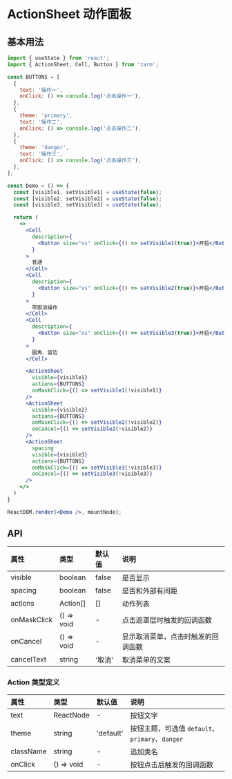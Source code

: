 # ActionSheet 动作面板



## 基本用法
```jsx
import { useState } from 'react';
import { ActionSheet, Cell, Button } from 'zarm';

const BUTTONS = [
  {
    text: '操作一',
    onClick: () => console.log('点击操作一'),
  },
  {
    theme: 'primary',
    text: '操作二',
    onClick: () => console.log('点击操作二'),
  },
  {
    theme: 'danger',
    text: '操作三',
    onClick: () => console.log('点击操作三'),
  },
];

const Demo = () => {
  const [visible1, setVisible1] = useState(false);
  const [visible2, setVisible2] = useState(false);
  const [visible3, setVisible3] = useState(false);

  return (
    <>
      <Cell
        description={
          <Button size="xs" onClick={() => setVisible1(true)}>开启</Button>
        }
      >
        普通
      </Cell>
      <Cell
        description={
          <Button size="xs" onClick={() => setVisible2(true)}>开启</Button>
        }
      >
        带取消操作
      </Cell>
      <Cell
        description={
          <Button size="xs" onClick={() => setVisible3(true)}>开启</Button>
        }
      >
        圆角、留边
      </Cell>

      <ActionSheet
        visible={visible1}
        actions={BUTTONS}
        onMaskClick={() => setVisible1(!visible1)}
      />
      <ActionSheet
        visible={visible2}
        actions={BUTTONS}
        onMaskClick={() => setVisible2(!visible2)}
        onCancel={() => setVisible2(!visible2)}
      />
      <ActionSheet
        spacing
        visible={visible3}
        actions={BUTTONS}
        onMaskClick={() => setVisible3(!visible3)}
        onCancel={() => setVisible3(!visible3)}
      />
    </>
  )
}

ReactDOM.render(<Demo />, mountNode);
```


## API

| 属性 | 类型 | 默认值 | 说明 |
| :--- | :--- | :--- | :--- |
| visible | boolean | false | 是否显示 |
| spacing | boolean | false | 是否和外部有间距 |
| actions | Action[] | [] | 动作列表 |
| onMaskClick | () => void | - | 点击遮罩层时触发的回调函数 |
| onCancel | () => void | - | 显示取消菜单，点击时触发的回调函数 |
| cancelText | string | '取消' | 取消菜单的文案 |

### Action 类型定义
| 属性 | 类型 | 默认值 | 说明 |
| :--- | :--- | :--- | :--- |
| text | ReactNode | - | 按钮文字 |
| theme | string | 'default' | 按钮主题，可选值 `default`、`primary`、`danger`
| className | string | - | 追加类名
| onClick | () => void | - | 按钮点击后触发的回调函数 |